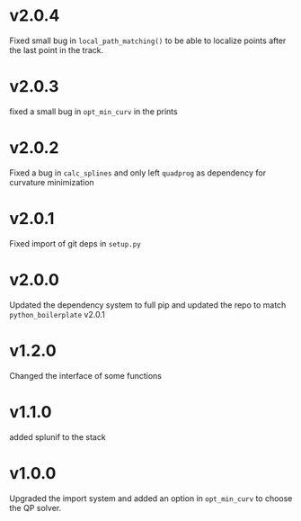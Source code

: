# v2.0.4

Fixed small bug in `local_path_matching()` to be able to localize points after the last
point in the track. 

# v2.0.3

fixed a small bug in `opt_min_curv` in the prints

# v2.0.2
 
Fixed a bug in `calc_splines` and only left `quadprog` as dependency for curvature minimization

# v2.0.1

Fixed import of git deps in `setup.py`

# v2.0.0

Updated the dependency system to full pip and updated the repo to match
`python_boilerplate` v2.0.1

# v1.2.0

Changed the interface of some functions

# v1.1.0

added splunif to the stack

# v1.0.0

Upgraded the import system and added an option in `opt_min_curv` to choose the QP
solver.
